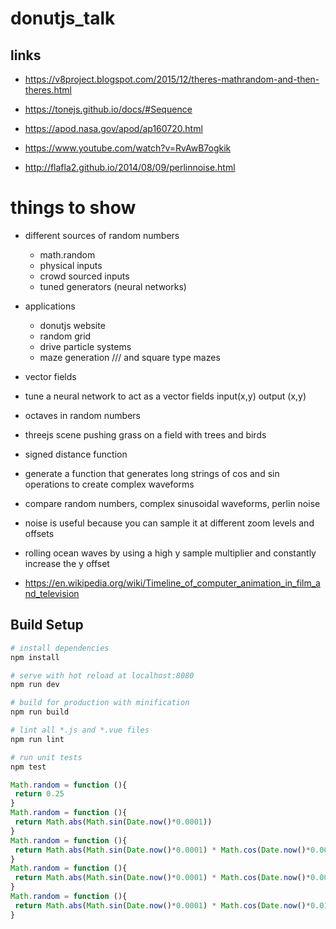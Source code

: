 # donutjs_talk

## links
* https://v8project.blogspot.com/2015/12/theres-mathrandom-and-then-theres.html
* https://tonejs.github.io/docs/#Sequence

* https://apod.nasa.gov/apod/ap160720.html
* https://www.youtube.com/watch?v=RvAwB7ogkik

* http://flafla2.github.io/2014/08/09/perlinnoise.html

# things to show
* different sources of random numbers
  * math.random
  * physical inputs
  * crowd sourced inputs
  * tuned generators (neural networks)
* applications
  * donutjs website
  * random grid
  * drive particle systems
  * maze generation /\/\/ and square type mazes

* vector fields
* tune a neural network to act as a vector fields input(x,y) output (x,y)

* octaves in random numbers
* threejs scene pushing grass on a field with trees and birds
* signed distance function

* generate a function that generates long strings of cos and sin operations to create complex waveforms
* compare random numbers, complex sinusoidal waveforms, perlin noise
* noise is useful because you can sample it at different zoom levels and offsets

* rolling ocean waves by using a high y sample multiplier and constantly increase the y offset

* https://en.wikipedia.org/wiki/Timeline_of_computer_animation_in_film_and_television

## Build Setup

``` bash
# install dependencies
npm install

# serve with hot reload at localhost:8080
npm run dev

# build for production with minification
npm run build

# lint all *.js and *.vue files
npm run lint

# run unit tests
npm test
```

```javascript
Math.random = function (){
 return 0.25
}
Math.random = function (){
 return Math.abs(Math.sin(Date.now()*0.0001))
}
Math.random = function (){
 return Math.abs(Math.sin(Date.now()*0.0001) * Math.cos(Date.now()*0.0001))
}
Math.random = function (){
 return Math.abs(Math.sin(Date.now()*0.0001) * Math.cos(Date.now()*0.001))
}
Math.random = function (){
 return Math.abs(Math.sin(Date.now()*0.0001) * Math.cos(Date.now()*0.01))
}
```

